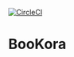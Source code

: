 [![CircleCI](https://circleci.com/gh/arroy114/booKora-backend.svg?style=svg&circle-token=227b6cf714e29736ce95958c98b00135573a9a79)](https://app.circleci.com/pipelines/github/arroy114/booKora-backend)

# BooKora
